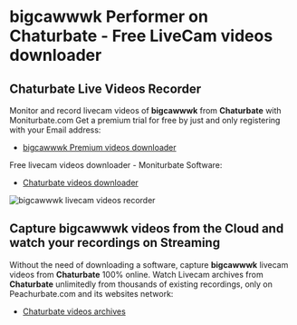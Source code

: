 # bigcawwwk Performer on Chaturbate - Free LiveCam videos downloader

## Chaturbate Live Videos Recorder

Monitor and record livecam videos of **bigcawwwk** from **Chaturbate** with Moniturbate.com
Get a premium trial for free by just and only registering with your Email address:
* [bigcawwwk Premium videos downloader](https://moniturbate.com/request-demo-licence-key.html)

Free livecam videos downloader - Moniturbate Software:
* [Chaturbate videos downloader](https://moniturbate.com/moniturbate-download-software.html)

![bigcawwwk livecam videos recorder](https://peachurnet.com/templates/moniturbate-software.png)


## Capture bigcawwwk videos from the Cloud and watch your recordings on Streaming

Without the need of downloading a software, capture **bigcawwwk** livecam videos from **Chaturbate** 100% online.
Watch Livecam archives from **Chaturbate** unlimitedly from thousands of existing recordings, only on Peachurbate.com and its websites network:
* [Chaturbate videos archives](https://peachurnet.com/)